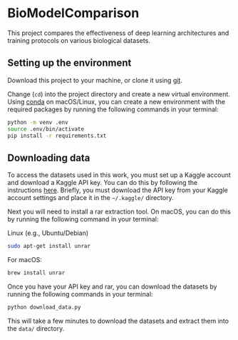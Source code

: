 # BioModelComparison

This project compares the effectiveness of deep learning architectures and training protocols on various biological datasets.

## Setting up the environment

Download this project to your machine, or clone it using [git](https://git-scm.com/).

Change (`cd`) into the project directory and create a new virtual environment. Using [conda](https://docs.conda.io/en/latest/) on macOS/Linux, you can create a new environment with the required packages by running the following commands in your terminal:

```bash
python -m venv .env
source .env/bin/activate
pip install -r requirements.txt
```

## Downloading data

To access the datasets used in this work, you must set up a Kaggle account and download a Kaggle API key. You can do this by following the instructions [here](https://www.kaggle.com/docs/api). Briefly, you must download the API key from your Kaggle account settings and place it in the `~/.kaggle/` directory.

Next you will need to install a rar extraction tool. On macOS, you can do this by running the following command in your terminal:

Linux (e.g., Ubuntu/Debian)

```bash
sudo apt-get install unrar
```

For macOS:

```bash
brew install unrar
```

Once you have your API key and rar, you can download the datasets by running the following commands in your terminal:

```bash
python download_data.py
```

This will take a few minutes to download the datasets and extract them into the `data/` directory.
